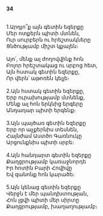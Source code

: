 **34**

\
1.Արդյո՞ք այն գետին եզերքը\
Մեր ոտքերն պիտի մտնեն,\
Ուր սուրբերն ու հրեշտակները\
Ցնծությամբ միշտ կքալեն։\
\
 Այո՛, մենք ալ ժողովվինք հոն\
 Բոլոր հրեշտակաց ու սրբոց հետ,\
 Այն հստակ գետին եզերքը,\
 Որ վերն՝ աթոռեն կելլե։\
\
2.Այն հստակ գետին եզերքը,\
Երբ ուրախությամբ մտնենք,\
Մենք ալ հոն երկնից երգերը\
Անդադար պիտի երգենք։\
\
3.Այն պայծառ գետին եզերքը\
Երբ որ աչքերնիս տեսնեն,\
Հայնժամ Աստծո Գառնուկը\
Արցունքնիս պիտի սրբե։\
\
4.Այն հանդարտ գետին եզերքը\
Քաղցրությամբ կառաջնորդե\
Իր հոտին Բարի Հովիվը\
Եվ զանոնք հոն կարածե։\
\
5.Այն կենաց գետին եզերքը\
Վերջն է մեր պանդխտության,\
Հոն լցվի պիտի մեր սիրտը\
Քաղցրությամբ, խաղաղությամբ։
